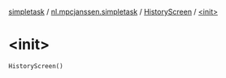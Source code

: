 [simpletask](../../index.md) / [nl.mpcjanssen.simpletask](../index.md) / [HistoryScreen](index.md) / [&lt;init&gt;](.)

# &lt;init&gt;

`HistoryScreen()`